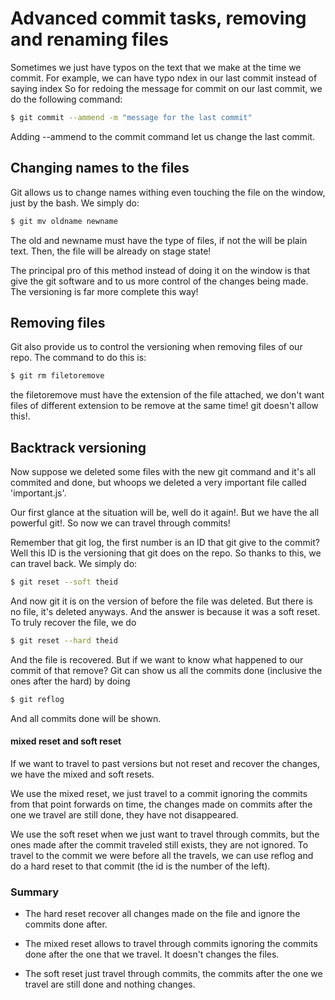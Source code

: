 # Advanced commit tasks, removing and renaming files
Sometimes we just have typos on the text that we make at the time we commit.
For example, we can have typo ndex in our last commit instead of saying index
So for redoing the message for commit on our last commit, we do the following command:
```bash
$ git commit --ammend -m "message for the last commit"
```
Adding --ammend to the commit command let us change the last commit.

## Changing names to the files
Git allows us to change names withing even touching the file on the window, just by the bash.
We simply do:
```bash
$ git mv oldname newname
```
The old and newname must have the type of files, if not the will be plain text.
Then, the file will be already on stage state!

The principal pro of this method instead of doing it on the window is that give the git software and to us more control of the changes being made. The versioning is far more complete this way!

## Removing files
Git also provide us to control the versioning when removing files of our repo.
The command to do this is:
```bash
$ git rm filetoremove
```
the filetoremove must have the extension of the file attached, we don't want files of different extension to be remove at the same time! git doesn't allow this!.

## Backtrack versioning
Now suppose we deleted some files with the new git command and it's all commited and done, but whoops we deleted a very important file called 'important.js'.

Our first glance at the situation will be, well do it again!.
But we have the all powerful git!. So now we can travel through commits!

Remember that git log, the first number is an ID that git give to the commit? Well this ID is the versioning that git does on the repo. So thanks to this, we can travel back.
We simply do:
```bash
$ git reset --soft theid
```
And now git it is on the version of before the file was deleted.
But there is no file, it's deleted anyways. And the answer is because it was a soft reset.
To truly recover the file, we do
```bash
$ git reset --hard theid
```
And the file is recovered.
But if we want to know what happened to our commit of that remove?
Git can show us all the commits done (inclusive the ones after the hard) by doing
```bash
$ git reflog
```
And all commits done will be shown.
#### mixed reset and soft reset
If we want to travel to past versions but not reset and recover the changes, we have the mixed and soft resets.

We use the mixed reset, we just travel to a commit ignoring the commits from that point forwards on time, the changes made on commits after the one we travel are still done, they have not disappeared.

We use the soft reset when we just want to travel through commits, but the ones made after the commit traveled still exists, they are not ignored.
To travel to the commit we were before all the travels, we can use reflog and do a hard reset to that commit (the id is the number of the left).

### Summary
* The hard reset recover all changes made on the file and ignore the commits done after.

* The mixed reset allows to travel through commits ignoring the commits done after the one that we travel. It doesn't changes the files.

* The soft reset just travel through commits, the commits after the one we travel are still done and nothing changes.
